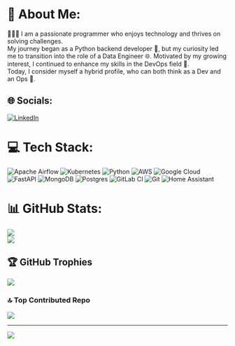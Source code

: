# 💫 About Me:
👨‍💻🔥 I am a passionate programmer who enjoys technology and thrives on solving challenges. <br>My journey began as a Python backend developer 🐍, but my curiosity led me to transition into the role of a Data Engineer 🌐. 
Motivated by my growing interest, I continued to enhance my skills in the DevOps field 🚀. <br>Today, I consider myself a hybrid profile, who can both think as a Dev and an Ops 🎯. 


## 🌐 Socials:
[![LinkedIn](https://img.shields.io/badge/LinkedIn-%230077B5.svg?logo=linkedin&logoColor=white)](https://linkedin.com/in/csp33/) 

# 💻 Tech Stack:
![Apache Airflow](https://img.shields.io/badge/Apache%20Airflow-017CEE?style=for-the-badge&logo=Apache%20Airflow&logoColor=white) ![Kubernetes](https://img.shields.io/badge/kubernetes-%23326ce5.svg?style=for-the-badge&logo=kubernetes&logoColor=white) ![Python](https://img.shields.io/badge/python-3670A0?style=for-the-badge&logo=python&logoColor=ffdd54) ![AWS](https://img.shields.io/badge/AWS-%23FF9900.svg?style=for-the-badge&logo=amazon-aws&logoColor=white) ![Google Cloud](https://img.shields.io/badge/GoogleCloud-%234285F4.svg?style=for-the-badge&logo=google-cloud&logoColor=white) ![FastAPI](https://img.shields.io/badge/FastAPI-005571?style=for-the-badge&logo=fastapi) ![MongoDB](https://img.shields.io/badge/MongoDB-%234ea94b.svg?style=for-the-badge&logo=mongodb&logoColor=white) ![Postgres](https://img.shields.io/badge/postgres-%23316192.svg?style=for-the-badge&logo=postgresql&logoColor=white) ![GitLab CI](https://img.shields.io/badge/gitlab%20CI-%23181717.svg?style=for-the-badge&logo=gitlab&logoColor=white) ![Git](https://img.shields.io/badge/git-%23F05033.svg?style=for-the-badge&logo=git&logoColor=white) ![Home Assistant](https://img.shields.io/badge/home%20assistant-%2341BDF5.svg?style=for-the-badge&logo=home-assistant&logoColor=white)
# 📊 GitHub Stats:
![](https://github-readme-stats.vercel.app/api?username=csp33&theme=radical&hide_border=false&include_all_commits=false&count_private=true)<br/>
![](https://github-readme-streak-stats.herokuapp.com/?user=csp33&theme=radical&hide_border=false)<br/>

## 🏆 GitHub Trophies
![](https://github-profile-trophy.vercel.app/?username=csp33&theme=radical&no-frame=false&no-bg=true&margin-w=4)

### 🔝 Top Contributed Repo
![](https://github-contributor-stats.vercel.app/api?username=csp33&limit=5&theme=dark&hide_contributor_rank=false)


---
[![](https://visitcount.itsvg.in/api?id=csp33&icon=0&color=0)](https://visitcount.itsvg.in)

<!-- Proudly created with GPRM ( https://gprm.itsvg.in ) -->
